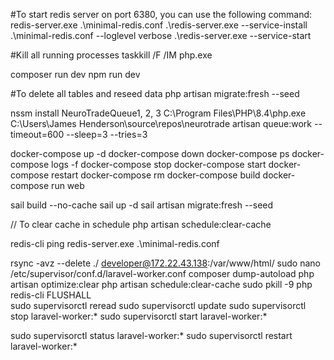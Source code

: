 #To start redis server on port 6380, you can use the following command:
redis-server.exe .\minimal-redis.conf
.\redis-server.exe --service-install .\minimal-redis.conf --loglevel verbose
.\redis-server.exe --service-start

#Kill all running processes
taskkill /F /IM php.exe


composer run dev
npm run dev                                                     


#To delete all tables and reseed data
php artisan migrate:fresh --seed

 nssm install NeuroTradeQueue1, 2, 3 
 C:\Program Files\PHP\8.4\php.exe
 C:\Users\James Henderson\source\repos\neurotrade
 artisan queue:work --timeout=600 --sleep=3 --tries=3


 docker-compose up -d
 docker-compose down
 docker-compose ps
 docker-compose logs -f
 docker-compose stop
 docker-compose start
 docker-compose restart
 docker-compose rm
 docker-compose build
 docker-compose run web

 sail build --no-cache
 sail up -d
 sail artisan migrate:fresh --seed

// To clear cache in schedule
 php artisan schedule:clear-cache



redis-cli ping
 redis-server.exe .\minimal-redis.conf

 
rsync -avz --delete ./ developer@172.22.43.138:/var/www/html/
sudo nano /etc/supervisor/conf.d/laravel-worker.conf
composer dump-autoload
php artisan optimize:clear
php artisan schedule:clear-cache
sudo pkill -9 php
redis-cli FLUSHALL                             
sudo supervisorctl reread
sudo supervisorctl update
sudo supervisorctl stop laravel-worker:*
sudo supervisorctl start laravel-worker:*

sudo supervisorctl status laravel-worker:*
sudo supervisorctl restart laravel-worker:*
